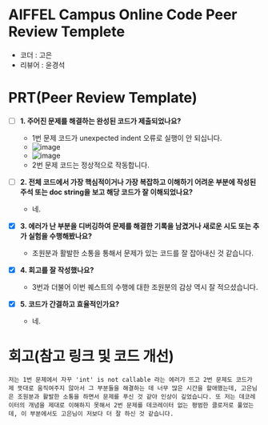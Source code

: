 # AIFFEL Campus Online Code Peer Review Templete
- 코더 : 고은
- 리뷰어 : 윤경석


# PRT(Peer Review Template)
- [ ]  **1. 주어진 문제를 해결하는 완성된 코드가 제출되었나요?**
    - 1번 문제 코드가 unexpected indent 오류로 실행이 안 되십니다.
    - ![image](https://github.com/user-attachments/assets/22a328c3-f2d9-4543-862d-d1e4c1dc92cc)
    - ![image](https://github.com/user-attachments/assets/a6eef0c7-8c54-41c9-8732-b971e8813f11)
    - 2번 문제 코드는 정상적으로 작동합니다.
    
- [ ]  **2. 전체 코드에서 가장 핵심적이거나 가장 복잡하고 이해하기 어려운 부분에 작성된 
주석 또는 doc string을 보고 해당 코드가 잘 이해되었나요?**
    - 네.
        
- [x]  **3. 에러가 난 부분을 디버깅하여 문제를 해결한 기록을 남겼거나
새로운 시도 또는 추가 실험을 수행해봤나요?**
    - 조원분과 활발한 소통을 통해서 문제가 있는 코드를 잘 잡아내신 것 같습니다.
        
- [x]  **4. 회고를 잘 작성했나요?**
    - 3번과 더불어 이번 퀘스트의 수행에 대한 조원분의 감상 역시 잘 적으셨습니다.
        
- [x]  **5. 코드가 간결하고 효율적인가요?**
    - 네.

# 회고(참고 링크 및 코드 개선)
```
저는 1번 문제에서 자꾸 'int' is not callable 라는 에러가 뜨고 2번 문제도 코드가 제 뜻대로 움직여주지 않아서 그 부분들을 해결하는 데 너무 많은 시간을 할애했는데, 고은님은 조원분과 활발한 소통을 하면서 문제를 푸신 것 같아 인상이 깊었습니다. 또 저는 데코레이터의 개념을 제대로 이해하지 못해서 2번 문제를 데코레이터 없는 평범한 클로저로 풀었는데, 이 부분에서도 고은님이 저보다 더 잘 하신 것 같습니다.
```
